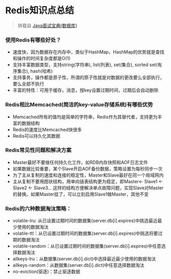 # Redis知识点总结

> 转载自 [Java面试宝典(数据库)](https://blog.csdn.net/Lonely_survivor/article/details/85011465)

### 使用Redis有哪些好处？
+ 速度快，因为数据存在内存中，类似于HashMap，HashMap的优势就是查找和操作的时间复杂度都是O(1)
+ 支持丰富数据类型，支持string(字符串), list(列表), set(集合), sorted set(有序集合), hash(哈希)
+ 支持事务，操作都是原子性，所谓的原子性就是对数据的更改要么全部执行，要么全部不执行
+ 丰富的特性：可用于缓存，消息，按key设置过期时间，过期后会自动删除

### Redis相比Memcached(简洁的key-value存储系统)有哪些优势
+ Memcached所有的值均是简单的字符串，Redis作为其替代者，支持更为丰富的数据结构
+ Redis的速度比Memcached快很多
+ Redis可以持久化其数据

### Redis常见性问题和解决方案
+ Master最好不要做任何持久化工作，如RDB内存快照和AOF日志文件
+ 如果数据比较重要，某个Slave开启AOF备份数据，策略设置为每秒同步一次
+ 为了主从复制的速度和连接的稳定性，Master和Slave最好在同一个局域网内
+ 主从复制不要用图状结构，用单向链表结构更为稳定，即Master<- Slave1 <- Slave2 <- Slave3...
这样的结构方便解决单点故障问题，实现Slave对Master的替换。如果Master挂了，可以立刻启用Slave1做Master，其他不变

### Redis的六种数据淘汰策略：
+ volatile-lru: 从已设置过期时间的数据集(server.db[i].expires)中挑选最近最少使用的数据淘汰
+ volatile-ttl：从已设置过期时间的数据集(server.db[i].expires)中挑选将要过期的数据淘汰
+ volatile-random：从已设置过期时间的数据集(server.db[i].expires)中任意选择数据淘汰
+ allkeys-lru：从数据集(server.db[i].dict)中选择最近最少使用的数据淘汰
+ allkeys-random：从数据集(server.db[i].dict)中任意选择数据淘汰
+ no-eviction(驱逐)：禁止驱逐数据
